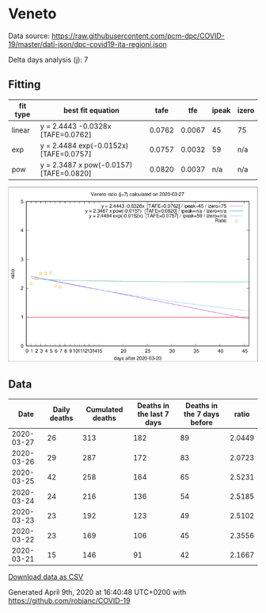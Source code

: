 # Veneto

Data source: https://raw.githubusercontent.com/pcm-dpc/COVID-19/master/dati-json/dpc-covid19-ita-regioni.json

Delta days analysis (j): 7

## Fitting 
|fit type|best fit equation|tafe|tfe|ipeak|izero|
|-------|-----|--------|------|---|---|
|linear|y = 2.4443 -0.0328x  [TAFE=0.0762]|0.0762|0.0067|45|75|
|exp|y = 2.4484 exp(-0.0152x)  [TAFE=0.0757]|0.0757|0.0032|59|n/a|
|pow|y = 2.3487 x pow(-0.0157)  [TAFE=0.0820]|0.0820|0.0037|n/a|n/a|

![Plot](COVID-19_veneto_j7_2020-03-27.png)

## Data
|Date|Daily deaths|Cumulated deaths|Deaths in the last 7 days|Deaths in the 7 days before|ratio|
|----|----------|-----------|-------|--------------------|-----|
|2020-03-27|26|313|182|89|2.0449|
|2020-03-26|29|287|172|83|2.0723|
|2020-03-25|42|258|164|65|2.5231|
|2020-03-24|24|216|136|54|2.5185|
|2020-03-23|23|192|123|49|2.5102|
|2020-03-22|23|169|106|45|2.3556|
|2020-03-21|15|146|91|42|2.1667|

[Download data as CSV](COVID-19_veneto_j7_2020-03-27.csv)

Generated April 9th, 2020 at 16:40:48 UTC+0200 with https://github.com/robianc/COVID-19
